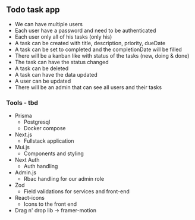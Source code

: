 ## Todo task app

- We can have multiple users
- Each user have a password and need to be authenticated
- Each user only all of his tasks (only his)
- A task can be created with title, description, priority, dueDate
- A task can be set to completed and the completionDate will be filled
- There will be a kanban like with status of the tasks (new, doing & done)
- The task can have the status changed
- A task can be deleted
- A task can have the data updated
- A user can be updated
- There will be an admin that can see all users and their tasks

### Tools - tbd

- Prisma
  - Postgresql
  - Docker compose
- Next.js
  - Fullstack application
- Mui.js
  - Components and styling
- Next Auth
  - Auth handling
- Admin.js
  - Rbac handling for our admin role
- Zod
  - Field validations for services and front-end
- React-icons
  - Icons to the front end
- Drag n' drop lib -> framer-motion
